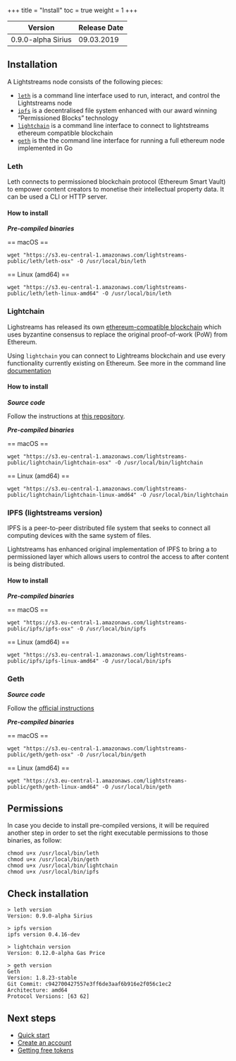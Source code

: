 +++
title = "Install"
toc = true
weight = 1
+++


| Version | Release Date |
|---------|--------------|
|0.9.0-alpha Sirius|09.03.2019|


## Installation

A Lightstreams node consists of the following pieces:

- [`leth`](#leth) is a command line interface used to run, interact, and control the Lightstreams node
- [`ipfs`](#ipfs) is a decentralised file system enhanced with our award winning “Permissioned Blocks” technology
- [`lightchain`](#lightchain) is a command line interface to connect to lightstreams ethereum compatible blockchain
- [`geth`](#geth) is the the command line interface for running a full ethereum node implemented in Go


### Leth

Leth connects to permissioned blockchain protocol (Ethereum Smart Vault) to empower
content creators to monetise their intellectual property data. It can be used a CLI or HTTP server.

#### How to install

***Pre-compiled binaries***

== macOS ==
```
wget "https://s3.eu-central-1.amazonaws.com/lightstreams-public/leth/leth-osx" -O /usr/local/bin/leth
```

== Linux (amd64) ==
```
wget "https://s3.eu-central-1.amazonaws.com/lightstreams-public/leth/leth-linux-amd64" -O /usr/local/bin/leth
```

### Lightchain

Lighstreams has released its own [ethereum-compatible blockchain](https://github.com/lightstreams-network/lightchain)
which uses byzantine consensus to replace the original proof-of-work (PoW) from Ethereum.

Using `lightchain` you can connect to Lightreams blockchain and use every
functionality currently existing on Ethereum. See more in the command line [documentation](cli-docs/lightchain/)

#### How to install

***Source code***

Follow the instructions at [this repository](https://github.com/lightstreams-network/lightchain).

***Pre-compiled binaries***

== macOS ==
```
wget "https://s3.eu-central-1.amazonaws.com/lightstreams-public/lightchain/lightchain-osx" -O /usr/local/bin/lightchain
```
== Linux (amd64) ==
```
wget "https://s3.eu-central-1.amazonaws.com/lightstreams-public/lightchain/lightchain-linux-amd64" -O /usr/local/bin/lightchain
```

### IPFS (lightstreams version)

IPFS is a peer-to-peer distributed file system that seeks to connect all computing devices with the same system of files.

Lightstreams has enhanced original implementation of IPFS to bring a to permissioned
layer which allows users to control the access to after content is being distributed.

#### How to install

***Pre-compiled binaries***

== macOS ==
```
wget "https://s3.eu-central-1.amazonaws.com/lightstreams-public/ipfs/ipfs-osx" -O /usr/local/bin/ipfs
```
== Linux (amd64) ==
```
wget "https://s3.eu-central-1.amazonaws.com/lightstreams-public/ipfs/ipfs-linux-amd64" -O /usr/local/bin/ipfs
```

### Geth

***Source code***

Follow the [official instructions](https://geth.ethereum.org/downloads/)

***Pre-compiled binaries***

== macOS ==
```
wget "https://s3.eu-central-1.amazonaws.com/lightstreams-public/geth/geth-osx" -O /usr/local/bin/geth
```
== Linux (amd64) ==
```
wget "https://s3.eu-central-1.amazonaws.com/lightstreams-public/geth/geth-linux-amd64" -O /usr/local/bin/geth
```

## Permissions

In case you decide to install pre-compiled versions, it will be required
another step in order to set the right executable permissions to those binaries, as follow:
```
chmod u+x /usr/local/bin/leth
chmod u+x /usr/local/bin/geth
chmod u+x /usr/local/bin/lightchain
chmod u+x /usr/local/bin/ipfs
```


## Check installation

```
> leth version
Version: 0.9.0-alpha Sirius

> ipfs version
ipfs version 0.4.16-dev

> lightchain version
Version: 0.12.0-alpha Gas Price

> geth version
Geth
Version: 1.8.23-stable
Git Commit: c942700427557e3ff6de3aaf6b916e2f056c1ec2
Architecture: amd64
Protocol Versions: [63 62]
```

## Next steps
- [Quick start](/getting-started/quick-start/)
- [Create an account](/getting-started/quick-start/#create-an-account)
- [Getting free tokens](/getting-started/quick-start/#get-free-testing-tokens)
